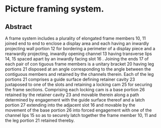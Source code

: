 # Picture framing system.

## Abstract
A frame system includes a plurality of elongated frame members 10, 11 joined end to end to enclose a display area and each having an inwardly projecting wall portion 12 for bordering a perimeter of a display piece and a rearwardly projecting, inwardly opening channel 13 having transverse lips 14, 15 spaced apart by an inwardly facing slot 16 . Joining the ends 17 of each pair of con tiguous frame members is a unitary bracket 20 having leg portions 21 disposed at an angle corresponding to the angle between the contiguous members and retained by the channels therein. Each of the leg portions 21 comprises a guide surface defining retainer cavity 23 juxtaposed to one of the slots and retaining a locking cam 25 for securing the frame sections. Comprising each locking cam is a base portion 26 retained by the retainer cavity 23 and movable therein along a path determined by engagement with the guide surface thereof and a latch portion 27 extending into the adjacent slot 16 and movable by the movement of the base portion 26 into forced engagement with one of the channel lips 15 so as to securely latch together the frame member 10, 11 and the leg portion 21 retained thereby.